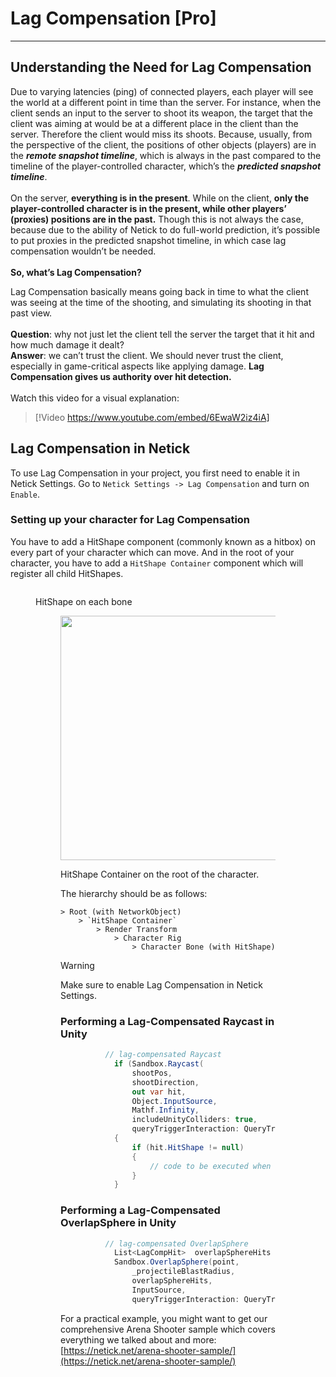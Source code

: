 # Lag Compensation [Pro]

---

## Understanding the Need for Lag Compensation

Due to varying latencies (ping) of connected players, each player will see the world at a different point in time than the server. For instance, when the client sends an input to the server to shoot its weapon, the target that the client was aiming at would be at a different place in the client than the server. Therefore the client would miss its shoots. Because, usually, from the perspective of the client, the positions of other objects (players) are in the _**remote snapshot timeline**_, which is always in the past compared to the timeline of the player-controlled character, which’s the _**predicted snapshot timeline**_.\
\
On the server, **everything is in the present**. While on the client, **only the player-controlled character is in the present, while other players’ (proxies) positions are in the past.** Though this is not always the case, because due to the ability of Netick to do full-world prediction, it’s possible to put proxies in the predicted snapshot timeline, in which case lag compensation wouldn’t be needed.\
\
**So, what’s Lag Compensation?**

Lag Compensation basically means going back in time to what the client was seeing at the time of the shooting, and simulating its shooting in that past view.\
\
**Question**: why not just let the client tell the server the target that it hit and how much damage it dealt?\
**Answer**: we can’t trust the client. We should never trust the client, especially in game-critical aspects like applying damage. **Lag Compensation gives us authority over hit detection.**\
\
Watch this video for a visual explanation:

> [!Video https://www.youtube.com/embed/6EwaW2iz4iA]

## Lag Compensation in Netick

To use Lag Compensation in your project, you first need to enable it in Netick Settings. Go to `Netick Settings -> Lag Compensation` and turn on `Enable`.

### **Setting up your character for Lag Compensation**

You have to add a HitShape component (commonly known as a hitbox) on every part of your character which can move. And in the root of your character, you have to add a `HitShape Container` component which will register all child HitShapes.

<figure><img src="https://netick.net/wp-content/uploads/2022/11/image-1-1024x600.png" alt=""><figcaption><p>

HitShape on each bone

<figure><img src="https://netick.net/wp-content/uploads/2022/11/image-3.png" alt="" height="391" width="407"><figcaption><p>

HitShape Container on the root of the character.

The hierarchy should be as follows:

```
> Root (with NetworkObject)
    > `HitShape Container`
        > Render Transform
            > Character Rig 
                > Character Bone (with HitShape) 
```

> [!WARNING]
> Make sure to enable Lag Compensation in Netick Settings.


### **Performing a Lag-Compensated Raycast in Unity**

```csharp
          // lag-compensated Raycast
            if (Sandbox.Raycast(
                shootPos,
                shootDirection,
                out var hit,
                Object.InputSource,
                Mathf.Infinity,
                includeUnityColliders: true,
                queryTriggerInteraction: QueryTriggerInteraction.Ignore))
            {
                if (hit.HitShape != null)
                {
                    // code to be executed when a HitShape was hit
                }
            }
```

### **Performing a Lag-Compensated OverlapSphere in Unity**

```csharp
          // lag-compensated OverlapSphere
            List<LagCompHit>  overlapSphereHits = new List<LagCompHit>(32);
            Sandbox.OverlapSphere(point,
                _projectileBlastRadius,
                overlapSphereHits,
                InputSource,
                queryTriggerInteraction: QueryTriggerInteraction.Ignore);
```

For a practical example, you might want to get our comprehensive Arena Shooter sample which covers everything we talked about and more: [https://netick.net/arena-shooter-sample/](https://netick.net/arena-shooter-sample/)
